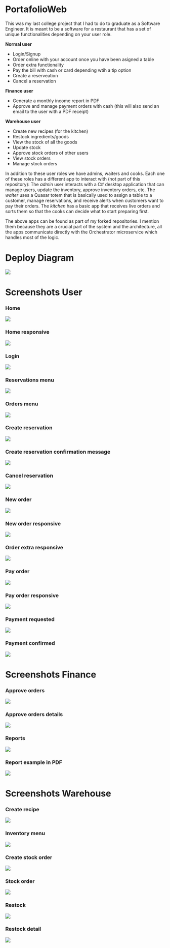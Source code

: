 # PortafolioWeb

This was my last college project that I had to do to graduate as a Software Engineer. It is meant to be a software for a restaurant that has a set of unique functionalities depending on your user role.

**Normal user**
- Login/Signup
- Order online with your account once you have been asigned a table
- Order extra functionality
- Pay the bill with cash or card depending wtih a tip option
- Create a reserveation
- Cancel a reservation

**Finance user**
- Generate a monthly income report in PDF
- Approve and manage payment orders with cash (this will also send an email to the user with a PDF receipt)


**Warehouse user**
- Create new recipes (for the kitchen)
- Restock ingredients/goods
- View the stock of all the goods
- Update stock
- Approve stock orders of other users
- View stock orders
- Manage stock orders


In addition to these user roles we have admins, waiters and cooks. Each one of these roles has a different app to interact with (not part of this repository): 
The *admin* user interacts with a C# desktop application that can manage users, update the inventory, approve inventory orders, etc. 
The *waiter* uses a Quasar totem that is basically used to assign a table to a customer, manage reservations, and receive alerts when customers want to pay their orders. 
The *kitchen* has a basic app that receives live orders and sorts them so that the cooks can decide what to start preparing first.

The above apps can be found as part of my forked repositories. I mention them because they are a crucial part of the system and the architecture, all the apps communicate directly with the Orchestrator microservice which handles most of the logic.


# Deploy Diagram

<img src="https://github.com/Rffrench/PortafolioWeb/blob/master/Screenshots/DEPLOY-DIAGRAM.png">
<br>


# Screenshots User

### Home
<img src="https://github.com/Rffrench/PortafolioWeb/blob/master/Screenshots/home.png">
<br>

### Home responsive
<img src="https://github.com/Rffrench/PortafolioWeb/blob/master/Screenshots/home-responsive.png">
<br>

### Login
<img src="https://github.com/Rffrench/PortafolioWeb/blob/master/Screenshots/login.png">
<br>

### Reservations menu
<img src="https://github.com/Rffrench/PortafolioWeb/blob/master/Screenshots/reservations.png">
<br>

### Orders menu
<img src="https://github.com/Rffrench/PortafolioWeb/blob/master/Screenshots/orders.png">
<br>

### Create reservation
<img src="https://github.com/Rffrench/PortafolioWeb/blob/master/Screenshots/create-reservation.png">
<br>

### Create reservation confirmation message
<img src="https://github.com/Rffrench/PortafolioWeb/blob/master/Screenshots/create-reservation-confirmed.png">
<br>

### Cancel reservation
<img src="https://github.com/Rffrench/PortafolioWeb/blob/master/Screenshots/cancel-reservation.png">
<br>

### New order
<img src="https://github.com/Rffrench/PortafolioWeb/blob/master/Screenshots/new-order.png">
<br>

### New order responsive
<img src="https://github.com/Rffrench/PortafolioWeb/blob/master/Screenshots/new-order-responsive.png">
<br>

### Order extra responsive
<img src="https://github.com/Rffrench/PortafolioWeb/blob/master/Screenshots/order-extra-responsive.png">
<br>

### Pay order
<img src="https://github.com/Rffrench/PortafolioWeb/blob/master/Screenshots/pay-order.png">
<br>

### Pay order responsive
<img src="https://github.com/Rffrench/PortafolioWeb/blob/master/Screenshots/pay-order-responsive.png">
<br>

### Payment requested
<img src="https://github.com/Rffrench/PortafolioWeb/blob/master/Screenshots/payment-requested.png">
<br>

### Payment confirmed
<img src="https://github.com/Rffrench/PortafolioWeb/blob/master/Screenshots/payment-confirmed.png">
<br>


# Screenshots Finance

### Approve orders
<img src="https://github.com/Rffrench/PortafolioWeb/blob/master/Screenshots/approve-orders.png">
<br>

### Approve orders details
<img src="https://github.com/Rffrench/PortafolioWeb/blob/master/Screenshots/approve-order-details.png">
<br>

### Reports
<img src="https://github.com/Rffrench/PortafolioWeb/blob/master/Screenshots/reports.png">
<br>

### Report example in PDF
<img src="https://github.com/Rffrench/PortafolioWeb/blob/master/Screenshots/report-example.png">
<br>


# Screenshots Warehouse

### Create recipe
<img src="https://github.com/Rffrench/PortafolioWeb/blob/master/Screenshots/create-recipe.png">
<br>

### Inventory menu
<img src="https://github.com/Rffrench/PortafolioWeb/blob/master/Screenshots/inventory-menu.png">
<br>

### Create stock order
<img src="https://github.com/Rffrench/PortafolioWeb/blob/master/Screenshots/create-stock-order.png">
<br>

### Stock order
<img src="https://github.com/Rffrench/PortafolioWeb/blob/master/Screenshots/stock-order.png">
<br>

### Restock
<img src="https://github.com/Rffrench/PortafolioWeb/blob/master/Screenshots/restock.png">
<br>

### Restock detail
<img src="https://github.com/Rffrench/PortafolioWeb/blob/master/Screenshots/restock-detail.png">
<br>












